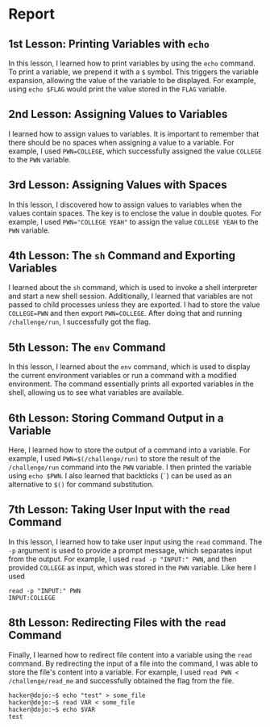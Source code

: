 # Report

## 1st Lesson: Printing Variables with `echo`
In this lesson, I learned how to print variables by using the `echo` command. To print a variable, we prepend it with a `$` symbol. This triggers the variable expansion, allowing the value of the variable to be displayed. For example, using `echo $FLAG` would print the value stored in the `FLAG` variable.

## 2nd Lesson: Assigning Values to Variables
I learned how to assign values to variables. It is important to remember that there should be no spaces when assigning a value to a variable. For example, I used `PWN=COLLEGE`, which successfully assigned the value `COLLEGE` to the `PWN` variable.

## 3rd Lesson: Assigning Values with Spaces
In this lesson, I discovered how to assign values to variables when the values contain spaces. The key is to enclose the value in double quotes. For example, I used `PWN="COLLEGE YEAH"` to assign the value `COLLEGE YEAH` to the `PWN` variable.

## 4th Lesson: The `sh` Command and Exporting Variables
I learned about the `sh` command, which is used to invoke a shell interpreter and start a new shell session. Additionally, I learned that variables are not passed to child processes unless they are exported. I had to store the value `COLLEGE=PWN` and then export `PWN=COLLEGE`. After doing that and running `/challenge/run`, I successfully got the flag.

## 5th Lesson: The `env` Command
In this lesson, I learned about the `env` command, which is used to display the current environment variables or run a command with a modified environment. The command essentially prints all exported variables in the shell, allowing us to see what variables are available.

## 6th Lesson: Storing Command Output in a Variable
Here, I learned how to store the output of a command into a variable. For example, I used `PWN=$(/challenge/run)` to store the result of the `/challenge/run` command into the `PWN` variable. I then printed the variable using `echo $PWN`. I also learned that backticks (`` ` ``) can be used as an alternative to `$()` for command substitution.

## 7th Lesson: Taking User Input with the `read` Command
In this lesson, I learned how to take user input using the `read` command. The `-p` argument is used to provide a prompt message, which separates input from the output. For example, I used `read -p "INPUT:" PWN`, and then provided `COLLEGE` as input, which was stored in the `PWN` variable.
Like here I used 
```
read -p "INPUT:" PWN
INPUT:COLLEGE
```

## 8th Lesson: Redirecting Files with the `read` Command
Finally, I learned how to redirect file content into a variable using the `read` command. By redirecting the input of a file into the command, I was able to store the file's content into a variable. For example, I used `read PWN < /challenge/read_me` and successfully obtained the flag from the file.
```
hacker@dojo:~$ echo "test" > some_file
hacker@dojo:~$ read VAR < some_file
hacker@dojo:~$ echo $VAR
test
```
